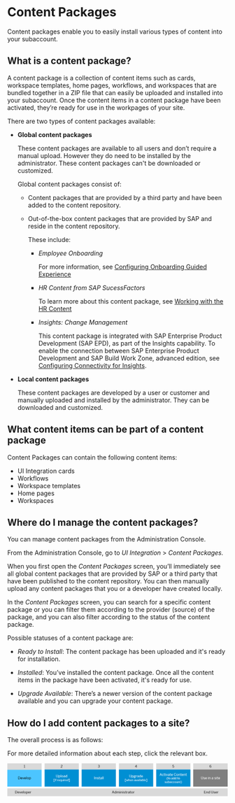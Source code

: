 <!-- loioda203f9d1ab143f084d75688f1e9e032 -->

# Content Packages

Content packages enable you to easily install various types of content into your subaccount.



## What is a content package?

A content package is a collection of content items such as cards, workspace templates, home pages, workflows, and workspaces that are bundled together in a ZIP file that can easily be uploaded and installed into your subaccount. Once the content items in a content package have been activated, they’re ready for use in the workpages of your site.

There are two types of content packages available:

-   **Global content packages**

    These content packages are available to all users and don’t require a manual upload. However they do need to be installed by the administrator. These content packages can't be downloaded or customized.

    Global content packages consist of:

    -   Content packages that are provided by a third party and have been added to the content repository.

    -   Out-of-the-box content packages that are provided by SAP and reside in the content repository.

        These include:

        -   *Employee Onboarding* 

            For more information, see [Configuring Onboarding Guided Experience](https://help.sap.com/docs/SAP_SUCCESSFACTORS_WORK_ZONE/04877e17a5da4908a6fea94949e160b5/bfad5dec28a54dd9a37804d5508916a0.html?q=employee%20onboarding)

        -   *HR Content from SAP SucessFactors*

            To learn more about this content package, see [Working with the HR Content](https://help.sap.com/docs/SAP_SUCCESSFACTORS_WORK_ZONE/04877e17a5da4908a6fea94949e160b5/9bc38d423d3740548a8093b71adbb8ad.html)

        -   *Insights: Change Management*

            This content package is integrated with SAP Enterprise Product Development \(SAP EPD\), as part of the Insights capability. To enable the connection between SAP Enterprise Product Development and SAP Build Work Zone, advanced edition, see [Configuring Connectivity for Insights](https://help.sap.com/docs/PLM_EPD/1bfdb8b2f0264b66a818a2a889ee8c31/78f00a19c1cc413c91116d546bd3896a.html).



-   **Local content packages**

    These content packages are developed by a user or customer and manually uploaded and installed by the administrator. They can be downloaded and customized.




<a name="loioda203f9d1ab143f084d75688f1e9e032__section_ftz_vmc_2rb"/>

## What content items can be part of a content package

Content Packages can contain the following content items:

-   UI Integration cards
-   Workflows
-   Workspace templates
-   Home pages
-   Workspaces



<a name="loioda203f9d1ab143f084d75688f1e9e032__section_er1_cqg_znb"/>

## Where do I manage the content packages?

You can manage content packages from the Administration Console.

From the Administration Console, go to *UI Integration* \> *Content Packages.*

When you first open the *Content Packages* screen, you’ll immediately see all global content packages that are provided by SAP or a third party that have been published to the content repository. You can then manually upload any content packages that you or a developer have created locally.

In the *Content Packages* screen, you can search for a specific content package or you can filter them according to the provider \(source\) of the package, and you can also filter according to the status of the content package.

Possible statuses of a content package are:

-   *Ready to Install*: The content package has been uploaded and it's ready for installation.

-   *Installed*: You’ve installed the content package. Once all the content items in the package have been activated, it's ready for use.

-   *Upgrade Available*: There’s a newer version of the content package available and you can upgrade your content package.



<a name="loioda203f9d1ab143f084d75688f1e9e032__section_qyr_3zh_nnb"/>

## How do I add content packages to a site?

The overall process is as follows:

For more detailed information about each step, click the relevant box.



![](images/Overall_process_for_integrating_content_packages_into_SWZ_db7308a.png)


